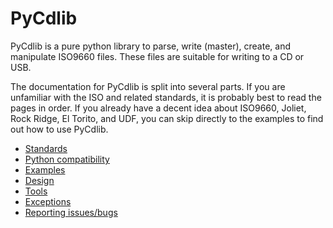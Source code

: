 # PyCdlib
PyCdlib is a pure python library to parse, write (master), create, and manipulate ISO9660 files.  These files are suitable for writing to a CD or USB.

The documentation for PyCdlib is split into several parts.  If you are unfamiliar with the ISO and related standards, it is probably best to read the pages in order.  If you already have a decent idea about ISO9660, Joliet, Rock Ridge, El Torito, and UDF, you can skip directly to the examples to find out how to use PyCdlib.

* [Standards](standards.md)
* [Python compatibility](python-compatibility.md)
* [Examples](examples.md)
* [Design](design.md)
* [Tools](tools.md)
* [Exceptions](exceptions.md)
* [Reporting issues/bugs](reporting-issues.md)
